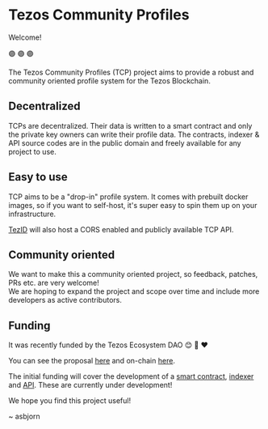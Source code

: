 # Tezos Community Profiles

Welcome!

🟣 🟣 🟣

The Tezos Community Profiles (TCP) project aims to provide a robust and community oriented profile system for the Tezos Blockchain.

## Decentralized

TCPs are decentralized. Their data is written to a smart contract and only the private key owners can write their profile data.
The contracts, indexer & API source codes are in the public domain and freely available for any project to use.

## Easy to use

TCP aims to be a "drop-in" profile system. It comes with prebuilt docker images, so if you want to self-host, it's super easy to spin them up on your infrastructure.

[TezID](https://tezid.net) will also host a CORS enabled and publicly available TCP API.

## Community oriented

We want to make this a community oriented project, so feedback, patches, PRs etc. are very welcome!  
We are hoping to expand the project and scope over time and include more developers as active contributors.

## Funding

It was recently funded by the Tezos Ecosystem DAO 😊 🙏 ❤️ 

You can see the proposal [here](https://forum.tezosagora.org/t/open-sourcing-and-decentralizing-tezid-profiles/5681) and on-chain [here](https://tezos-homebase.io/explorer/dao/KT1VA5SvdE9AU41GY4u7ik5WkTi1pMU4PiTz/proposal/ed24a22272dcc584c9ce40dcc94bc5df0a17bc6e100650eb3caccac99481ae0f).

The initial funding will cover the development of a [smart contract](https://github.com/tezos-community-profiles/contracts), [indexer](https://github.com/tezos-community-profiles/indexer) and [API](https://github.com/tezos-community-profiles/api).
These are currently under development!

We hope you find this project useful!

~ asbjorn
